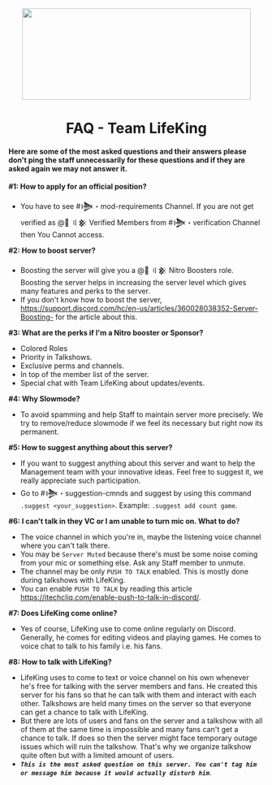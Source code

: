<div align="center">
<img src="https://i.imgur.com/MRxZTYl.jpg" width="450px" height="180px" style="max-width:100%;">
<h1>FAQ - Team LifeKing</h1>
</div>

#### Here are some of the most asked questions and their answers please don't ping the staff unnecessarily for these questions and if they are asked again we may not answer it.

**#1: How to apply for an official position?**
- You have to see  #𒋨・mod-requirements  Channel. If you are not  get verified as @👫 〢𒆜 Verified Members from #𒋨・verification  Channel then You Cannot access.

**#2: How to boost server?**
- Boosting the server will give you a @💎 〢𒆜 Nitro Boosters  role. Boosting the server helps in increasing the server level which gives many features and perks to the server.
- If you don't know how to boost the server, https://support.discord.com/hc/en-us/articles/360028038352-Server-Boosting- for the article about this.

**#3: What are the perks if I'm a Nitro booster or Sponsor?**
- Colored Roles
- Priority in Talkshows.
- Exclusive perms and channels.
- In top of the member list of the server.
- Special chat with Team LifeKing about updates/events.

**#4: Why Slowmode?**
- To avoid spamming and help Staff to maintain server more precisely. We try to remove/reduce slowmode if we feel its necessary but right now its permanent.

**#5: How to suggest anything about this server?**
- If you want to suggest anything about this server and want to help the Management team with your innovative ideas. Feel free to suggest it, we really appreciate such participation.
- Go to #𒋨・suggestion-cmnds and suggest by using this command 
`.suggest <your_suggestion>`.
Example: `.suggest add count game`.

**#6: I can't talk in they VC or I am unable to turn mic on. What to do?**
- The voice channel in which you're in, maybe the listening voice channel where you can't talk there.
- You may be `Server Muted` because there's must be some noise coming from your mic or something else. Ask any Staff member to unmute.
- The channel may be only `PUSH TO TALK` enabled. This is mostly done during talkshows with LifeKing.
- You can enable `PUSH TO TALK` by reading this article https://itechcliq.com/enable-push-to-talk-in-discord/.

**#7: Does LifeKing come online?**
- Yes of course, 
LifeKing use to come online regularly on Discord. Generally, he comes for editing videos and playing games. He comes to voice chat to talk to his family i.e. his fans.

**#8: How to talk with LifeKing?**
- LifeKing uses to come to text or voice channel on his own whenever he's free for talking with the server members and fans. He created this server for his fans so that he can talk with them and interact with each other. Talkshows are held many times on the server so that everyone can get a chance to talk with LifeKing.
- But there are lots of users and fans on the server and a talkshow with all of them at the same time is impossible and many fans can't get a chance to talk. If does so then the server might face temporary outage issues which will ruin the talkshow. That's why we organize talkshow quite often but with a limited amount of users.
- ***`This is the most asked question on this server. You can't tag him or message him because it would actually disturb him`***.
